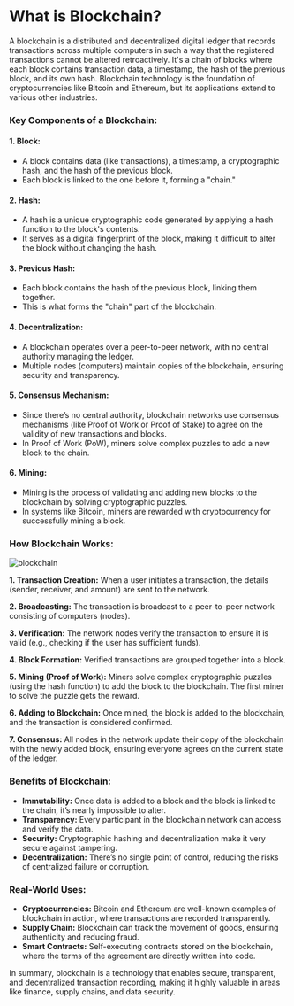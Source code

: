 
# What is Blockchain?

A blockchain is a distributed and decentralized digital ledger that records transactions across multiple computers in such a way that the registered transactions cannot be altered retroactively. It's a chain of blocks where each block contains transaction data, a timestamp, the hash of the previous block, and its own hash. Blockchain technology is the foundation of cryptocurrencies like Bitcoin and Ethereum, but its applications extend to various other industries.

### Key Components of a Blockchain:
#### 1. Block:
- A block contains data (like transactions), a timestamp, a cryptographic hash, and the hash of the previous block.
- Each block is linked to the one before it, forming a "chain."

#### 2. Hash:
- A hash is a unique cryptographic code generated by applying a hash function to the block's contents.
- It serves as a digital fingerprint of the block, making it difficult to alter the block without changing the hash.
#### 3. Previous Hash:
- Each block contains the hash of the previous block, linking them together.
- This is what forms the "chain" part of the blockchain.
#### 4. Decentralization:
- A blockchain operates over a peer-to-peer network, with no central authority managing the ledger.
- Multiple nodes (computers) maintain copies of the blockchain, ensuring security and transparency.
#### 5. Consensus Mechanism:
- Since there’s no central authority, blockchain networks use consensus mechanisms (like Proof of Work or Proof of Stake) to agree on the validity of new transactions and blocks.
- In Proof of Work (PoW), miners solve complex puzzles to add a new block to the chain.
#### 6. Mining:
- Mining is the process of validating and adding new blocks to the blockchain by solving cryptographic puzzles.
- In systems like Bitcoin, miners are rewarded with cryptocurrency for successfully mining a block.

### How Blockchain Works:
![blockchain](https://i.ibb.co/2scP2th/blockchain-work.png)

**1. Transaction Creation:** When a user initiates a transaction, the details (sender, receiver, and amount) are sent to the network.

**2. Broadcasting:** The transaction is broadcast to a peer-to-peer network consisting of computers (nodes).

**3. Verification:** The network nodes verify the transaction to ensure it is valid (e.g., checking if the user has sufficient funds).

**4. Block Formation:** Verified transactions are grouped together into a block.

**5. Mining (Proof of Work):** Miners solve complex cryptographic puzzles (using the hash function) to add the block to the blockchain. The first miner to solve the puzzle gets the reward.

**6. Adding to Blockchain:** Once mined, the block is added to the blockchain, and the transaction is considered confirmed.

**7. Consensus:** All nodes in the network update their copy of the blockchain with the newly added block, ensuring everyone agrees on the current state of the ledger.

### Benefits of Blockchain:
- **Immutability:** Once data is added to a block and the block is linked to the chain, it’s nearly impossible to alter.
- **Transparency:** Every participant in the blockchain network can access and verify the data.
- **Security:** Cryptographic hashing and decentralization make it very secure against tampering.
- **Decentralization:** There’s no single point of control, reducing the risks of centralized failure or corruption.

### Real-World Uses:
- **Cryptocurrencies:** Bitcoin and Ethereum are well-known examples of blockchain in action, where transactions are recorded transparently.
- **Supply Chain:** Blockchain can track the movement of goods, ensuring authenticity and reducing fraud.
- **Smart Contracts:** Self-executing contracts stored on the blockchain, where the terms of the agreement are directly written into code.

In summary, blockchain is a technology that enables secure, transparent, and decentralized transaction recording, making it highly valuable in areas like finance, supply chains, and data security.